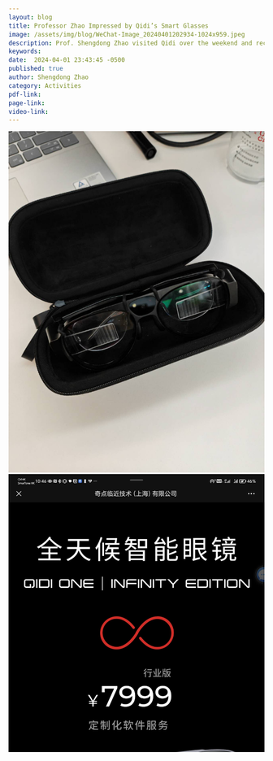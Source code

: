 ```yaml
---
layout: blog
title: Professor Zhao Impressed by Qidi’s Smart Glasses
image: /assets/img/blog/WeChat-Image_20240401202934-1024x959.jpeg
description: Prof. Shengdong Zhao visited Qidi over the weekend and received their latest smart glasses, Qidi One Infinity Edition. Impressed, he noted it closely aligns with his vision of Heads-up Computing.
keywords: 
date:  2024-04-01 23:43:45 -0500
published: true
author: Shengdong Zhao
category: Activities
pdf-link:
page-link:
video-link:
---
```

![Alt text](/assets/blog/WeChat-Image_20240401202927.jpeg "a title")
![Alt text](/assets/blog/WeChat-Image_20240401202945-1884x2048.jpeg "a title")



